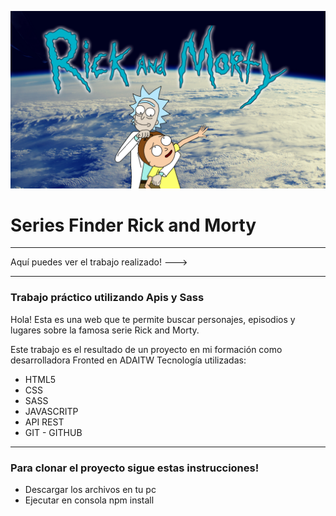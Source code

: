 ![Rick and Morty](./images/portada-readme.png)
# Series Finder Rick and Morty 
****

Aquí puedes ver el trabajo realizado! ---> 
****
### Trabajo práctico utilizando Apis y Sass
Hola! Esta es una web que te permite buscar personajes, episodios y lugares sobre la famosa serie Rick and Morty.

Este trabajo es el resultado de un proyecto en mi formación como desarrolladora Fronted en ADAITW
Tecnología utilizadas:

- HTML5
- CSS
- SASS
- JAVASCRITP
- API REST
- GIT - GITHUB
***
### Para clonar el proyecto sigue estas instrucciones!
- Descargar los archivos en tu pc 
- Ejecutar en consola npm install
